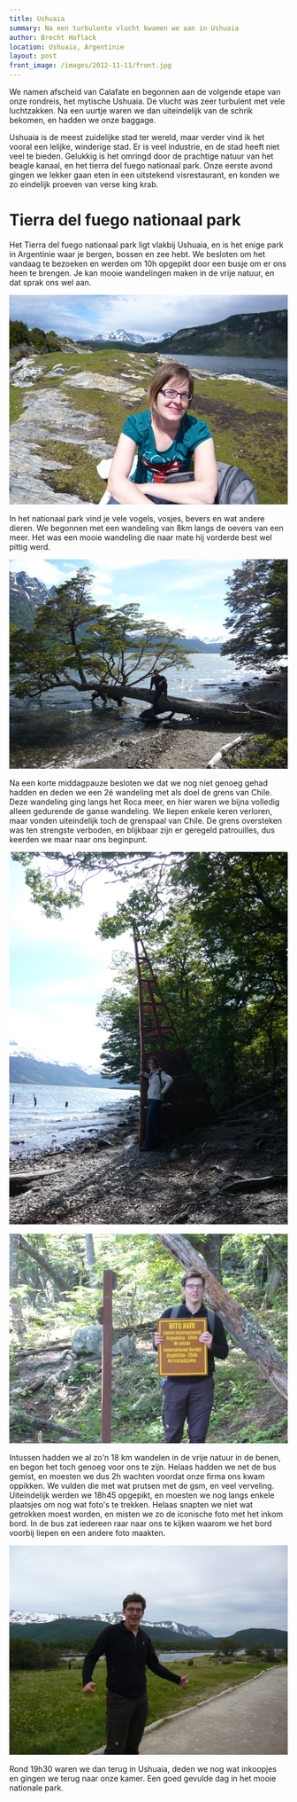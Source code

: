 ```yaml
---
title: Ushuaia
summary: Na een turbulente vlucht kwamen we aan in Ushuaia
author: Brecht Hoflack
location: Ushuaia, Argentinie
layout: post
front_image: /images/2012-11-11/front.jpg
---
```

We namen afscheid van Calafate en begonnen aan de volgende etape van onze rondreis,  het mytische Ushuaia.  De vlucht was zeer turbulent met vele luchtzakken.  Na een uurtje waren we dan uiteindelijk van de schrik bekomen,  en hadden we onze baggage.

Ushuaia is de meest zuidelijke stad ter wereld,  maar verder vind ik het vooral een lelijke,  winderige stad.  Er is veel industrie,  en de stad heeft niet veel te bieden.  Gelukkig is het omringd door de prachtige natuur van het beagle kanaal, en het tierra del fuego nationaal park.  Onze eerste avond gingen we lekker gaan eten in een uitstekend visrestaurant,  en konden we zo eindelijk proeven van verse king krab.

# Tierra del fuego nationaal park #
Het Tierra del fuego nationaal park ligt vlakbij Ushuaia,  en is het enige park in Argentinie waar je bergen,  bossen en zee hebt.  We besloten om het vandaag te bezoeken en werden om 10h opgepikt door een busje om er ons heen te brengen.  Je kan mooie wandelingen maken in de vrije natuur,  en dat sprak ons wel aan.

![Mieke](/images/2012-11-11/P1050311.JPG)

In het nationaal park vind je vele vogels,  vosjes,  bevers en wat andere dieren.  We begonnen met een wandeling van 8km langs de oevers van een meer.  Het was een mooie wandeling die naar mate hij vorderde best wel pittig werd.  

![Brecht](/images/2012-11-11/P1050318.JPG)

Na een korte middagpauze besloten we dat we nog niet genoeg gehad hadden en deden we een 2é wandeling met als doel de grens van Chile.  Deze wandeling ging langs het Roca meer,  en hier waren we bijna volledig alleen gedurende de ganse wandeling.  We liepen enkele keren verloren,  maar vonden uiteindelijk toch de grenspaal van Chile.  De grens oversteken was ten strengste verboden,  en blijkbaar zijn er geregeld patrouilles,  dus keerden we maar naar ons beginpunt.  

![Mieke aan de grens](/images/2012-11-11/P1050320.JPG)

![Brecht aan de grens](/images/2012-11-11/P1050324.JPG)

Intussen hadden we al zo'n 18 km wandelen in de vrije natuur in de benen,  en begon het toch genoeg voor ons te zijn.  Helaas hadden we net de bus gemist,  en moesten we dus 2h wachten voordat onze firma ons kwam oppikken.  We vulden die met wat prutsen met de gsm,  en veel verveling.  Uiteindelijk werden we 18h45 opgepikt,  en moesten we nog langs enkele plaatsjes om nog wat foto's te trekken.  Helaas snapten we niet wat getrokken moest worden,  en misten we zo de iconische foto met het inkom bord.  In de bus zat iedereen raar naar ons te kijken waarom we het bord voorbij liepen en een andere foto maakten.

![Verkeerde verplichte foto](/images/2012-11-11/P1050336.JPG)

Rond 19h30 waren we dan terug in Ushuaia,  deden we nog wat inkoopjes en gingen we terug naar onze kamer.  Een goed gevulde dag in het mooie nationale park.

